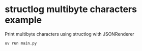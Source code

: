 # structlog multibyte characters example

Print multibyte characters using structlog with JSONRenderer

```
uv run main.py
```
